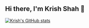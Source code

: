 ## Hi there, I'm Krish Shah 👋


[![Krish's GitHub stats](https://github-readme-stats.vercel.app/api?username=CollyWobble1 )](https://github.com/anuraghazra/github-readme-stats)
<!--
**CollyWobble1/CollyWobble1** is a ✨ _special_ ✨ repository because its `README.md` (this file) appears on your GitHub profile.

Here are some ideas to get you started:

- 🔭 I’m currently working on ...
- 🌱 I’m currently learning ...
- 👯 I’m looking to collaborate on ...
- 🤔 I’m looking for help with ...
- 💬 Ask me about ...
- 📫 How to reach me: ...
- 😄 Pronouns: ...
- ⚡ Fun fact: ...
-->
